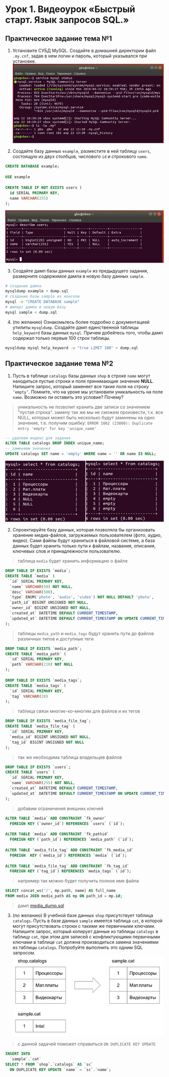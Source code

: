 # Урок 1. Видеоурок «Быстрый старт. Язык запросов SQL.»
## Практическое задание тема №1
1. Установите СУБД MySQL. Создайте в домашней директории файл `.my.cnf`, задав в нем логин и пароль, который указывался при установке. ![alt text](hw1.1.png)

2. Создайте базу данных `example`, разместите в ней таблицу `users`, состоящую из двух столбцов, числового `id` и строкового `name`.
```sql
CREATE DATABASE example;

USE example

CREATE TABLE IF NOT EXISTS users (
  id SERIAL PRIMARY KEY,
  name VARCHAR(255)
);
```
![alt text](hw1.2.png)

3. Создайте дамп базы данных `example` из предыдущего задания, разверните содержимое дампа в новую базу данных `sample`.
```bash
# создание дампа
mysqldump example > dump.sql
# создание базы sample из консоли
mysql -e "CREATE DATABASE sample"
# импорт дампа в новую базу
mysql sample < dump.sql
```

4. (по желанию) Ознакомьтесь более подробно с документацией утилиты `mysqldump`. Создайте дамп единственной таблицы `help_keyword` базы данных `mysql`. Причем добейтесь того, чтобы дамп содержал только первые 100 строк таблицы.
```bash
mysqldump mysql help_keyword -w "true LIMIT 100" > dump.sql
```

## Практическое задание тема №2
1. Пусть в таблице `catalogs` базы данных `shop` в строке `name` могут находиться пустые строки и поля принимающие значение **NULL**. Напишите запрос, который заменяет все такие поля на строку `‘empty’`. Помните, что на уроке мы установили уникальность на поле `name`. Возможно ли оставить это условие? Почему?

> уникальность не позволит хранить две записи со значением "пустая строка". замену так же мы не сможем произвести, т.к. все NULL, которых может быть несколько будут заменены на одно значение, т.е. получим ошибку:
`ERROR 1062 (23000): Duplicate entry 'empty' for key 'unique_name'`

```sql
-- удаляем индекс для задания
ALTER TABLE catalogs DROP INDEX unique_name;
-- заменяем значения
UPDATE catalogs SET name = 'empty' WHERE name = '' OR name IS NULL;
```

![alt text](hw2.1.png)

2. Спроектируйте базу данных, которая позволяла бы организовать хранение медиа-файлов, загружаемых пользователем (фото, аудио, видео). Сами файлы будут храниться в файловой системе, а база данных будет хранить только пути к файлам, названия, описания, ключевых слов и принадлежности пользователю.

> таблица `media` будет хранить информацию о файле
```sql
DROP TABLE IF EXISTS `media`;
CREATE TABLE `media` (
  `id` SERIAL PRIMARY KEY,
  `name` VARCHAR(50) NOT NULL,
  `desc` VARCHAR(500),
  `type` ENUM('photo', 'audio', 'video') NOT NULL DEFAULT 'photo',
  `path_id` BIGINT UNSIGNED NOT NULL,
  `owner_id` BIGINT UNSIGNED NOT NULL,
  `created_at` DATETIME DEFAULT CURRENT_TIMESTAMP,
  `updated_at` DATETIME DEFAULT CURRENT_TIMESTAMP ON UPDATE CURRENT_TIMESTAMP
);
```

> таблицы `media_path` и `media_tags` будут хранить пути до файлов различных типов и доступные теги

```sql
DROP TABLE IF EXISTS `media_path`;
CREATE TABLE `media_path` (
  `id` SERIAL PRIMARY KEY,
  `path` VARCHAR(210) NOT NULL
);

DROP TABLE IF EXISTS `media_tags`;
CREATE TABLE `media_tags` (
  `id` SERIAL PRIMARY KEY,
  `tag` VARCHAR(20)
);
```

> таблица связи многие-ко-многим для файлов и их тегов
```sql
DROP TABLE IF EXISTS `media_file_tag`;
CREATE TABLE `media_file_tag` (
  `id` SERIAL PRIMARY KEY,
  `media_id` BIGINT UNSIGNED NOT NULL,
  `tag_id` BIGINT UNSIGNED NOT NULL
);
```

> так же необходима таблица владельцев файлов
```sql
DROP TABLE IF EXISTS `users`;
CREATE TABLE `users` (
  `id` SERIAL PRIMARY KEY,
  `name` VARCHAR(255) NOT NULL,
  `created_at` DATETIME DEFAULT CURRENT_TIMESTAMP,
  `updated_at` DATETIME DEFAULT CURRENT_TIMESTAMP ON UPDATE CURRENT_TIMESTAMP
);
```

> добавим ограничения внешних ключей
```sql
ALTER TABLE `media` ADD CONSTRAINT `fk_owner`
  FOREIGN KEY (`owner_id`) REFERENCES `users` (`id`);

ALTER TABLE `media` ADD CONSTRAINT `fk_pathid`
  FOREIGN KEY (`path_id`) REFERENCES `media_path` (`id`);

ALTER TABLE `media_file_tag` ADD CONSTRAINT `fk_media_id`
  FOREIGN  KEY (`media_id`) REFERENCES `media` (`id`);

ALTER TABLE `media_file_tag` ADD CONSTRAINT `fk_tag_id`
  FOREIGN KEY (`tag_id`) REFERENCES `media_tags` (`id`);
```

> например так можно будет получить полное имя файла
```sql
SELECT concat_ws('/', mp.path, name) AS full_name
FROM media JOIN media_path AS mp ON path_id = mp.id;
```

> дамп [media_dump.sql](media_dump.sql)

3. (по желанию) В учебной базе данных `shop` присутствует таблица `catalogs`. Пусть в базе данных `sample` имеется таблица `cat`, в которой могут присутствовать строки с такими же первичными ключами. Напишите запрос, который копирует данные из таблицы `catalogs` в таблицу `cat`, при этом для записей с конфликтующими первичными ключами в таблице `cat` должна производиться замена значениями из таблицы `catalogs`. Попробуйте выполнить это одним SQL запросом.
![alt text](ex3.png)

> с данной задачей поможет справиться `ON DUPLICATE KEY UPDATE`
```sql
INSERT INTO
  `sample`.`cat`
SELECT * FROM `shop`.`catalogs` AS `sc`
  ON DUPLICATE KEY UPDATE `name` = `sc`.`name`;
```